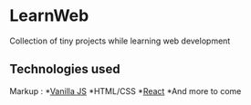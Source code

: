 # LearnWeb

Collection of tiny projects while learning web development

## Technologies used

Markup : *[Vanilla JS](https://www.javascript.com/)
*HTML/CSS
*[React](https://reactjs.org/)
*And more to come
